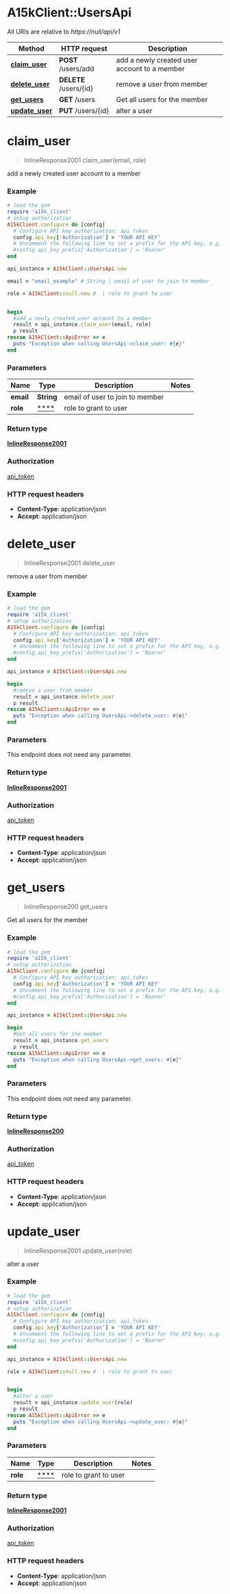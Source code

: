 # A15kClient::UsersApi

All URIs are relative to *https://null/api/v1*

Method | HTTP request | Description
------------- | ------------- | -------------
[**claim_user**](UsersApi.md#claim_user) | **POST** /users/add | add a newly created user account to a member
[**delete_user**](UsersApi.md#delete_user) | **DELETE** /users/{id} | remove a user from member
[**get_users**](UsersApi.md#get_users) | **GET** /users | Get all users for the member
[**update_user**](UsersApi.md#update_user) | **PUT** /users/{id} | alter a user


# **claim_user**
> InlineResponse2001 claim_user(email, role)

add a newly created user account to a member

### Example
```ruby
# load the gem
require 'a15k_client'
# setup authorization
A15kClient.configure do |config|
  # Configure API key authorization: api_token
  config.api_key['Authorization'] = 'YOUR API KEY'
  # Uncomment the following line to set a prefix for the API key, e.g. 'Bearer' (defaults to nil)
  #config.api_key_prefix['Authorization'] = 'Bearer'
end

api_instance = A15kClient::UsersApi.new

email = "email_example" # String | email of user to join to member

role = A15kClient::null.new #  | role to grant to user


begin
  #add a newly created user account to a member
  result = api_instance.claim_user(email, role)
  p result
rescue A15kClient::ApiError => e
  puts "Exception when calling UsersApi->claim_user: #{e}"
end
```

### Parameters

Name | Type | Description  | Notes
------------- | ------------- | ------------- | -------------
 **email** | **String**| email of user to join to member | 
 **role** | [****](.md)| role to grant to user | 

### Return type

[**InlineResponse2001**](InlineResponse2001.md)

### Authorization

[api_token](../README.md#api_token)

### HTTP request headers

 - **Content-Type**: application/json
 - **Accept**: application/json



# **delete_user**
> InlineResponse2001 delete_user

remove a user from member

### Example
```ruby
# load the gem
require 'a15k_client'
# setup authorization
A15kClient.configure do |config|
  # Configure API key authorization: api_token
  config.api_key['Authorization'] = 'YOUR API KEY'
  # Uncomment the following line to set a prefix for the API key, e.g. 'Bearer' (defaults to nil)
  #config.api_key_prefix['Authorization'] = 'Bearer'
end

api_instance = A15kClient::UsersApi.new

begin
  #remove a user from member
  result = api_instance.delete_user
  p result
rescue A15kClient::ApiError => e
  puts "Exception when calling UsersApi->delete_user: #{e}"
end
```

### Parameters
This endpoint does not need any parameter.

### Return type

[**InlineResponse2001**](InlineResponse2001.md)

### Authorization

[api_token](../README.md#api_token)

### HTTP request headers

 - **Content-Type**: application/json
 - **Accept**: application/json



# **get_users**
> InlineResponse200 get_users

Get all users for the member

### Example
```ruby
# load the gem
require 'a15k_client'
# setup authorization
A15kClient.configure do |config|
  # Configure API key authorization: api_token
  config.api_key['Authorization'] = 'YOUR API KEY'
  # Uncomment the following line to set a prefix for the API key, e.g. 'Bearer' (defaults to nil)
  #config.api_key_prefix['Authorization'] = 'Bearer'
end

api_instance = A15kClient::UsersApi.new

begin
  #Get all users for the member
  result = api_instance.get_users
  p result
rescue A15kClient::ApiError => e
  puts "Exception when calling UsersApi->get_users: #{e}"
end
```

### Parameters
This endpoint does not need any parameter.

### Return type

[**InlineResponse200**](InlineResponse200.md)

### Authorization

[api_token](../README.md#api_token)

### HTTP request headers

 - **Content-Type**: application/json
 - **Accept**: application/json



# **update_user**
> InlineResponse2001 update_user(role)

alter a user

### Example
```ruby
# load the gem
require 'a15k_client'
# setup authorization
A15kClient.configure do |config|
  # Configure API key authorization: api_token
  config.api_key['Authorization'] = 'YOUR API KEY'
  # Uncomment the following line to set a prefix for the API key, e.g. 'Bearer' (defaults to nil)
  #config.api_key_prefix['Authorization'] = 'Bearer'
end

api_instance = A15kClient::UsersApi.new

role = A15kClient::null.new #  | role to grant to user


begin
  #alter a user
  result = api_instance.update_user(role)
  p result
rescue A15kClient::ApiError => e
  puts "Exception when calling UsersApi->update_user: #{e}"
end
```

### Parameters

Name | Type | Description  | Notes
------------- | ------------- | ------------- | -------------
 **role** | [****](.md)| role to grant to user | 

### Return type

[**InlineResponse2001**](InlineResponse2001.md)

### Authorization

[api_token](../README.md#api_token)

### HTTP request headers

 - **Content-Type**: application/json
 - **Accept**: application/json



